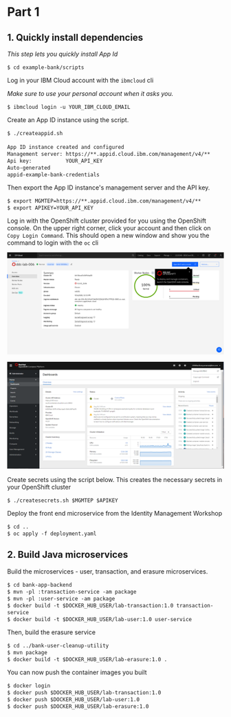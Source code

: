 # Part 1

## 1. Quickly install dependencies

*This step lets you quickly install App Id*

```text
$ cd example-bank/scripts
```

Log in your IBM Cloud account with the `ibmcloud` cli

*Make sure to use your personal account when it asks you.*

```text
$ ibmcloud login -u YOUR_IBM_CLOUD_EMAIL
```

Create an App ID instance using the script.

```text
$ ./createappid.sh

App ID instance created and configured
Management server: https://**.appid.cloud.ibm.com/management/v4/**
Api key:           YOUR_API_KEY
Auto-generated
appid-example-bank-credentials
```

Then export the App ID instance's management server and the API key.

```text
$ export MGMTEP=https://**.appid.cloud.ibm.com/management/v4/**
$ export APIKEY=YOUR_API_KEY
```

Log in with the OpenShift cluster provided for you using the OpenShift console. On the upper right corner, click your account and then click on `Copy Login Command`. This should open a new window and show you the command to login with the `oc` cli

![IBM Cloud dashboard](../assets/generic/webconsole.png)

![OpenShift Console](../assets/generic/image%20%283%29.png)

Create secrets using the script below. This creates the necessary secrets in your OpenShift cluster

```text
$ ./createsecrets.sh $MGMTEP $APIKEY
```

Deploy the front end microservice from the Identity Management Workshop

```
$ cd ..
$ oc apply -f deployment.yaml
```


## 2. Build Java microservices

Build the microservices - user, transaction, and erasure microservices.

```
$ cd bank-app-backend
$ mvn -pl :transaction-service -am package
$ mvn -pl :user-service -am package
$ docker build -t $DOCKER_HUB_USER/lab-transaction:1.0 transaction-service
$ docker build -t $DOCKER_HUB_USER/lab-user:1.0 user-service
```

Then, build the erasure service

```
$ cd ../bank-user-cleanup-utility
$ mvn package
$ docker build -t $DOCKER_HUB_USER/lab-erasure:1.0 .
```

You can now push the container images you built 

```
$ docker login
$ docker push $DOCKER_HUB_USER/lab-transaction:1.0
$ docker push $DOCKER_HUB_USER/lab-user:1.0
$ docker push $DOCKER_HUB_USER/lab-erasure:1.0
```